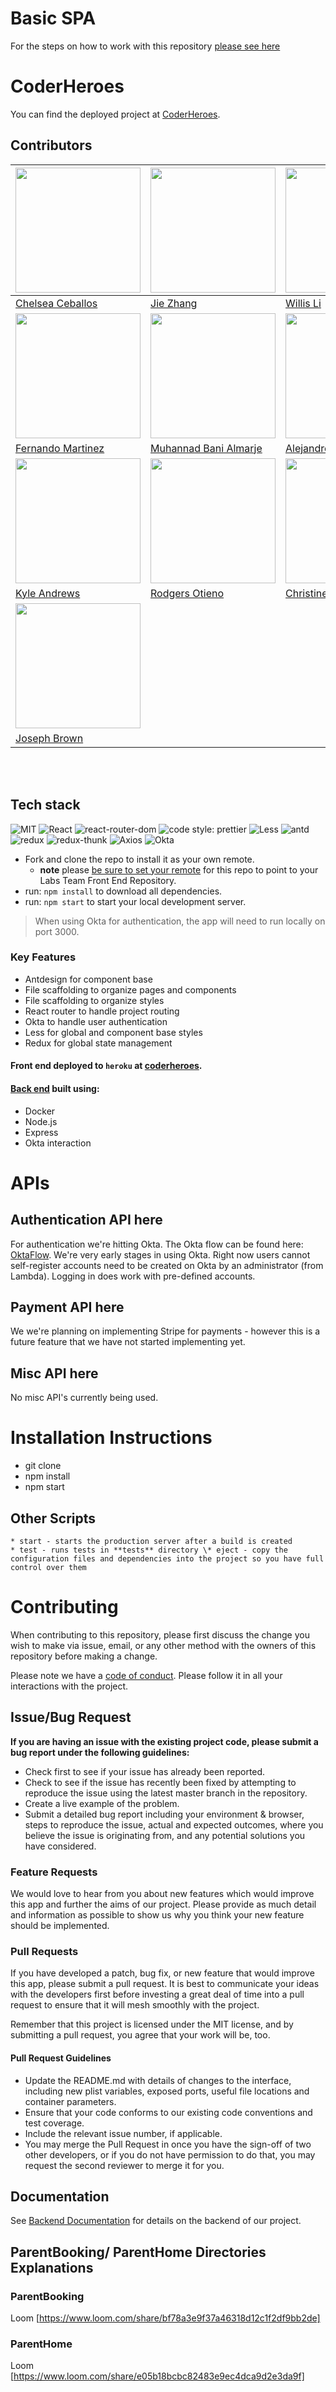 # Basic SPA

For the steps on how to work with this repository [please see here](https://docs.labs.lambdaschool.com/labs-spa-starter/)


# CoderHeroes

You can find the deployed project at [CoderHeroes](https://a.coderheroes.dev/login).

## Contributors

|[<img src="https://avatars.githubusercontent.com/u/78114013?v=4" width = "200" />](https://github.com/chelseaceballos)|[<img src="https://avatars.githubusercontent.com/u/84593843?v=4" width = "200" />](https://github.com/Jie-chelchel)|[<img src="https://avatars.githubusercontent.com/u/42555076?v=4" width = "200" />](https://github.com/WillisLi)|[<img src="https://avatars.githubusercontent.com/u/83714912?v=4" width = "200" />](https://github.com/bradlylewis)|
|---|---|---|---|
|[Chelsea Ceballos](https://github.com/chelseaceballos) [<img src="https://github.com/favicon.ico" width="15"> ](https://github.com/chelseaceballos)|[Jie Zhang](https://github.com/Jie-chelchel) [<img src="https://github.com/favicon.ico" width="15"> ](https://github.com/Jie-chelchel)|[Willis Li](https://github.com/WillisLi) [<img src="https://github.com/favicon.ico" width="15"> ](https://github.com/WillisLi)|[Bradly Lewis](https://github.com/bradlylewis) [<img src="https://github.com/favicon.ico" width="15"> ](https://github.com/bradlylewis)|
|[<img src="https://avatars.githubusercontent.com/u/80992248?v=4" width = "200" />](https://github.com/fernando817mm)|[<img src="https://avatars.githubusercontent.com/u/47357270?v=4" width = "200" />](https://github.com/muhannadbm)|[<img src="https://avatars.githubusercontent.com/u/82040208?v=4" width = "200" />](https://github.com/vasqueza91)|[<img src="https://avatars.githubusercontent.com/u/32268444?v=4" width = "200" />](https://github.com/MikeLikesCode)|
|[Fernando Martinez](https://github.com/fernando817mm) [<img src="https://github.com/favicon.ico" width="15"> ](https://github.com/fernando817mm)|[Muhannad Bani Almarje](https://github.com/muhannadbm) [<img src="https://github.com/favicon.ico" width="15"> ](https://github.com/muhannadbm)|[Alejandro Vasquez](https://github.com/vasqueza91) [<img src="https://github.com/favicon.ico" width="15"> ](https://github.com/vasqueza91)|[Michael Guerrero](https://github.com/MikeLikesCode) [<img src="https://github.com/favicon.ico" width="15"> ](https://github.com/MikeLikesCode)|
|[<img src="https://avatars.githubusercontent.com/u/81542563?v=4" width = "200" />](https://github.com/andrewskr90)|[<img src="https://avatars.githubusercontent.com/u/39386788?v=4" width = "200" />](https://github.com/Rodgers31)|[<img src="https://avatars.githubusercontent.com/u/85185709?v=4" width = "200" />](https://github.com/cn8817)|[<img src="https://avatars.githubusercontent.com/u/65091914?v=4" width = "200" />](https://github.com/CptHappyHands)|
|[Kyle Andrews](https://github.com/andrewskr90) [<img src="https://github.com/favicon.ico" width="15"> ](https://github.com/andrewskr90)|[Rodgers Otieno](https://github.com/Rodgers31) [<img src="https://github.com/favicon.ico" width="15"> ](https://github.com/Rodgers31)|[Christine Nguyen](https://github.com/cn8817) [<img src="https://github.com/favicon.ico" width="15"> ](https://github.com/cn8817)|[Andrew Cummings](https://github.com/CptHappyHands) [<img src="https://github.com/favicon.ico" width="15"> ](https://github.com/CptHappyHands)|
|[<img src="https://avatars.githubusercontent.com/u/14983694?v=4" width = "200" />](https://github.com/JoeyMBrown)||||
|[Joseph Brown](https://github.com/JoeyMBrown) [<img src="https://github.com/favicon.ico" width="15"> ](https://github.com/JoeyMBrown)||||

<br>
<br>

## Tech stack

![MIT](https://img.shields.io/packagist/l/doctrine/orm.svg)
![React](https://img.shields.io/badge/react-v16.13.1--alpha.2-blue.svg)
![react-router-dom](https://img.shields.io/badge/react--router--dom-v^5.2.0-blue.svg)
![code style: prettier](https://img.shields.io/badge/code_style-prettier-ff69b4.svg?style=flat-square)
![Less](https://img.shields.io/badge/Less-v^1.17.0-ff69b4.svg)
![antd](https://img.shields.io/badge/antd-v^4.4.3-green.svg)
![redux](https://img.shields.io/badge/redux-v^4.1.2-yellow.svg)
![redux-thunk](https://img.shields.io/badge/redux--thunk-v^2.4.0-yellow.svg)
![Axios](https://img.shields.io/badge/Axios-v^0.21.1-yellow.svg)
![Okta](https://img.shields.io/badge/Okta-v^3.0.2-red.svg)

- Fork and clone the repo to install it as your own remote.
  - **note** please [be sure to set your remote](https://help.github.jp/enterprise/2.11/user/articles/changing-a-remote-s-url/) for this repo to point to your Labs Team Front End Repository.
- run: `npm install` to download all dependencies.
- run: `npm start` to start your local development server.

> When using Okta for authentication, the app will need to run locally on port 3000.

### Key Features

- Antdesign for component base
- File scaffolding to organize pages and components
- File scaffolding to organize styles
- React router to handle project routing
- Okta to handle user authentication
- Less for global and component base styles
- Redux for global state management

#### Front end deployed to `heroku` at [coderheroes](a.coderheroes.dev).

#### [Back end](https://github.com/BloomTech-Labs/coder-heroes-be) built using:


- Docker
- Node.js
- Express
- Okta interaction

# APIs

## Authentication API here

For authentication we're hitting Okta.  The Okta flow can be found here: [OktaFlow](https://developer.okta.com/docs/guides/implement-grant-type/authcode/main/#grant-type-flow).  We're very early stages in using Okta.  Right now users cannot self-register accounts need to be created on Okta by an administrator (from Lambda).  Logging in does work with pre-defined accounts.

## Payment API here

We we're planning on implementing Stripe for payments - however this is a future feature that we have not started implementing yet.

## Misc API here
No misc API's currently being used.

# Installation Instructions

- git clone
- npm install
- npm start

## Other Scripts

    * start - starts the production server after a build is created
    * test - runs tests in **tests** directory \* eject - copy the configuration files and dependencies into the project so you have full control over them

# Contributing

When contributing to this repository, please first discuss the change you wish to make via issue, email, or any other method with the owners of this repository before making a change.

Please note we have a [code of conduct](./CODE_OF_CONDUCT.md). Please follow it in all your interactions with the project.

## Issue/Bug Request

**If you are having an issue with the existing project code, please submit a bug report under the following guidelines:**

- Check first to see if your issue has already been reported.
- Check to see if the issue has recently been fixed by attempting to reproduce the issue using the latest master branch in the repository.
- Create a live example of the problem.
- Submit a detailed bug report including your environment & browser, steps to reproduce the issue, actual and expected outcomes, where you believe the issue is originating from, and any potential solutions you have considered.

### Feature Requests

We would love to hear from you about new features which would improve this app and further the aims of our project. Please provide as much detail and information as possible to show us why you think your new feature should be implemented.

### Pull Requests

If you have developed a patch, bug fix, or new feature that would improve this app, please submit a pull request. It is best to communicate your ideas with the developers first before investing a great deal of time into a pull request to ensure that it will mesh smoothly with the project.

Remember that this project is licensed under the MIT license, and by submitting a pull request, you agree that your work will be, too.

#### Pull Request Guidelines

- Update the README.md with details of changes to the interface, including new plist variables, exposed ports, useful file locations and container parameters.
- Ensure that your code conforms to our existing code conventions and test coverage.
- Include the relevant issue number, if applicable.
- You may merge the Pull Request in once you have the sign-off of two other developers, or if you do not have permission to do that, you may request the second reviewer to merge it for you.

## Documentation

See [Backend Documentation](https://github.com/BloomTech-Labs/coder-heroes-be#readme) for details on the backend of our project.

## ParentBooking/ ParentHome Directories Explanations

### ParentBooking
Loom [https://www.loom.com/share/bf78a3e9f37a46318d12c1f2df9bb2de]

### ParentHome
Loom [https://www.loom.com/share/e05b18bcbc82483e9ec4dca9d2e3da9f]